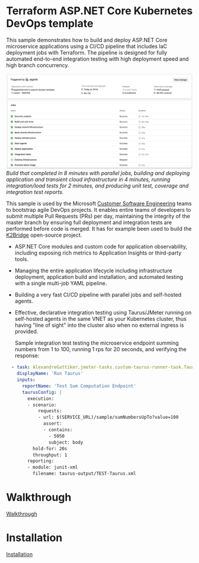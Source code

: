 # Terraform ASP.NET Core Kubernetes DevOps template

This sample demonstrates how to build and deploy ASP.NET Core microservice applications using a CI/CD pipeline that includes IaC deployment jobs with Terraform. The pipeline is designed for fully automated end-to-end integration testing with
high deployment speed and high branch concurrency.

![Jobs.png](docs/images/Jobs.png)
*Build that completed in 8 minutes with parallel jobs, building and deploying application and transient cloud infrastructure in 4 minutes, running integration/load tests for 2 minutes, and producing unit test, coverage and integration test reports.*

This sample is used by the Microsoft [Customer Software Engineering](https://microsoft.github.io/code-with-engineering-playbook/CSE.html) teams to bootstrap agile DevOps projects. It enables entire teams of developers to submit multiple Pull Requests (PRs)
per day, maintaining the integrity of the master branch by ensuring full deployment and integration tests are performed
before code is merged. It has for example been used to build the [K2Bridge](https://github.com/microsoft/K2Bridge) open-source project.

- ASP.NET Core modules and custom code for application observability, including exposing rich metrics to Application Insights or third-party tools.
- Managing the entire application lifecycle including infrastructure deployment, application build and installation, and automated testing with a single multi-job YAML pipeline.
- Building a very fast CI/CD pipeline with parallel jobs and self-hosted agents.
- Effective, declarative integration testing using Taurus/JMeter running on self-hosted agents in the same VNET as your Kubernetes cluster, thus having "line of sight" into the cluster also when no external ingress is provided.

  Sample integration test testing the microservice endpoint summing numbers from 1 to 100, running 1 rps for 20 seconds,
  and verifying the response:

```yaml
  - task: AlexandreGattiker.jmeter-tasks.custom-taurus-runner-task.TaurusRunner@0
    displayName: 'Run Taurus'
    inputs:
      reportName: 'Test Sum Computation Endpoint'
      taurusConfig: |
        execution:
        - scenario:
            requests:
            - url: $(SERVICE_URL)/sample/sumNumbersUpTo?value=100
              assert:
              - contains:
                - 5050
                subject: body
          hold-for: 20s
          throughput: 1
        reporting:
        - module: junit-xml
          filename: taurus-output/TEST-Taurus.xml
```

# Walkthrough

[Walkthrough](docs/walkthrough.md)

# Installation

[Installation](docs/installation.md)
